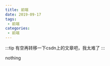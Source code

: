 ```yaml
---
title: 前端
date: 2019-09-17
tags:
 - 前端
categories:
 - 前端
---
```


:::tip
有空再转移一下csdn上的文章吧，我太难了
:::

<!-- more -->

nothing